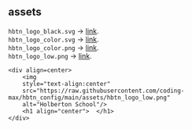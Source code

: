 ## assets

`hbtn_logo_black.svg` -> [link](https://raw.githubusercontent.com/coding-max/hbtn_config/main/assets/hbtn_logo_black.svg).  
`hbtn_logo_color.svg` -> [link](https://raw.githubusercontent.com/coding-max/hbtn_config/main/assets/hbtn_logo_color.svg).  
`hbtn_logo_color.png` -> [link](https://raw.githubusercontent.com/coding-max/hbtn_config/main/assets/hbtn_logo_color.png).  
`hbtn_logo_low.png` -> [link](https://raw.githubusercontent.com/coding-max/hbtn_config/main/assets/hbtn_logo_low.png).  

```
<div align=center>  
    <img  
    style="text-align:center"  
    src="https://raw.githubusercontent.com/coding-max/hbtn_config/main/assets/hbtn_logo_low.png"  
    alt="Holberton School"/>  
    <h1 align="center">  </h1>  
</div>
```  
